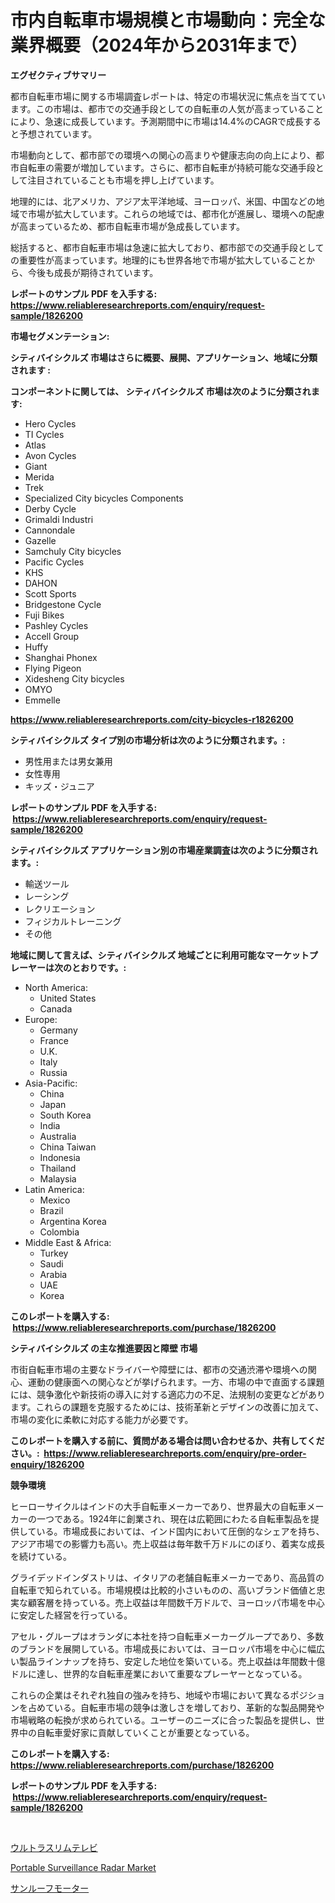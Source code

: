 <p><h1>市内自転車市場規模と市場動向：完全な業界概要（2024年から2031年まで）</h1></p><p><strong>エグゼクティブサマリー</strong></p>
<p><p>都市自転車市場に関する市場調査レポートは、特定の市場状況に焦点を当てています。この市場は、都市での交通手段としての自転車の人気が高まっていることにより、急速に成長しています。予測期間中に市場は14.4%のCAGRで成長すると予想されています。</p><p>市場動向として、都市部での環境への関心の高まりや健康志向の向上により、都市自転車の需要が増加しています。さらに、都市自転車が持続可能な交通手段として注目されていることも市場を押し上げています。</p><p>地理的には、北アメリカ、アジア太平洋地域、ヨーロッパ、米国、中国などの地域で市場が拡大しています。これらの地域では、都市化が進展し、環境への配慮が高まっているため、都市自転車市場が急成長しています。</p><p>総括すると、都市自転車市場は急速に拡大しており、都市部での交通手段としての重要性が高まっています。地理的にも世界各地で市場が拡大していることから、今後も成長が期待されています。</p></p>
<p><strong>レポートのサンプル PDF を入手する: <a href="https://www.reliableresearchreports.com/enquiry/request-sample/1826200">https://www.reliableresearchreports.com/enquiry/request-sample/1826200</a></strong></p>
<p><strong>市場セグメンテーション:</strong></p>
<p><strong> シティバイシクルズ 市場はさらに概要、展開、アプリケーション、地域に分類されます :</strong></p>
<p><strong>コンポーネントに関しては、 シティバイシクルズ 市場は次のように分類されます: &nbsp;</strong></p>
<p><ul><li>Hero Cycles</li><li>TI Cycles</li><li>Atlas</li><li>Avon Cycles</li><li>Giant</li><li>Merida</li><li>Trek</li><li>Specialized City bicycles Components</li><li>Derby Cycle</li><li>Grimaldi Industri</li><li>Cannondale</li><li>Gazelle</li><li>Samchuly City bicycles</li><li>Pacific Cycles</li><li>KHS</li><li>DAHON</li><li>Scott Sports</li><li>Bridgestone Cycle</li><li>Fuji Bikes</li><li>Pashley Cycles</li><li>Accell Group</li><li>Huffy</li><li>Shanghai Phonex</li><li>Flying Pigeon</li><li>Xidesheng City bicycles</li><li>OMYO</li><li>Emmelle</li></ul></p>
<p><strong><a href="https://www.reliableresearchreports.com/city-bicycles-r1826200">https://www.reliableresearchreports.com/city-bicycles-r1826200</a></strong></p>
<p><strong> シティバイシクルズ タイプ別の市場分析は次のように分類されます。:</strong></p>
<p><ul><li>男性用または男女兼用</li><li>女性専用</li><li>キッズ・ジュニア</li></ul></p>
<p><strong>レポートのサンプル PDF を入手する: &nbsp;<a href="https://www.reliableresearchreports.com/enquiry/request-sample/1826200">https://www.reliableresearchreports.com/enquiry/request-sample/1826200</a></strong></p>
<p><strong> シティバイシクルズ アプリケーション別の市場産業調査は次のように分類されます。:</strong></p>
<p><ul><li>輸送ツール</li><li>レーシング</li><li>レクリエーション</li><li>フィジカルトレーニング</li><li>その他</li></ul></p>
<p><strong>地域に関して言えば、シティバイシクルズ 地域ごとに利用可能なマーケットプレーヤーは次のとおりです。:</strong></p>
<p><ul>
    <li>
        North America:
        <ul>
            <li>United States</li>
            <li>Canada</li>
        </ul>
    </li>
    <li>
        Europe:
        <ul>
            <li>Germany</li>
            <li>France</li>
            <li>U.K.</li>
            <li>Italy</li>
            <li>Russia</li>
        </ul>
    </li>
    <li>
        Asia-Pacific:
        <ul>
            <li>China</li>
            <li>Japan</li>
            <li>South Korea</li>
            <li>India</li>
            <li>Australia</li>
            <li>China Taiwan</li>
            <li>Indonesia</li>
            <li>Thailand</li>
            <li>Malaysia</li>
        </ul>
    </li>
    <li>
        Latin America:
        <ul>
            <li>Mexico</li>
            <li>Brazil</li>
            <li>Argentina Korea</li>
            <li>Colombia</li>
        </ul>
    </li>
    <li>
        Middle East & Africa:
        <ul>
            <li>Turkey</li>
            <li>Saudi</li>
            <li>Arabia</li>
            <li>UAE</li>
            <li>Korea</li>
        </ul>
    </li>
    </ul></p>
<p><strong>このレポートを購入する: &nbsp;<a href="https://www.reliableresearchreports.com/purchase/1826200">https://www.reliableresearchreports.com/purchase/1826200</a></strong></p>
<p><strong>シティバイシクルズ の主な推進要因と障壁 市場</strong></p>
<p><p>市街自転車市場の主要なドライバーや障壁には、都市の交通渋滞や環境への関心、運動の健康面への関心などが挙げられます。一方、市場の中で直面する課題には、競争激化や新技術の導入に対する適応力の不足、法規制の変更などがあります。これらの課題を克服するためには、技術革新とデザインの改善に加えて、市場の変化に柔軟に対応する能力が必要です。</p></p>
<p><strong>このレポートを購入する前に、質問がある場合は問い合わせるか、共有してください。:&nbsp; <a href="https://www.reliableresearchreports.com/enquiry/pre-order-enquiry/1826200">https://www.reliableresearchreports.com/enquiry/pre-order-enquiry/1826200</a></strong></p>
<p><strong>競争環境</strong></p>
<p><p>ヒーローサイクルはインドの大手自転車メーカーであり、世界最大の自転車メーカーの一つである。1924年に創業され、現在は広範囲にわたる自転車製品を提供している。市場成長においては、インド国内において圧倒的なシェアを持ち、アジア市場での影響力も高い。売上収益は毎年数千万ドルにのぼり、着実な成長を続けている。</p><p>グライデッドインダストリは、イタリアの老舗自転車メーカーであり、高品質の自転車で知られている。市場規模は比較的小さいものの、高いブランド価値と忠実な顧客層を持っている。売上収益は年間数千万ドルで、ヨーロッパ市場を中心に安定した経営を行っている。</p><p>アセル・グループはオランダに本社を持つ自転車メーカーグループであり、多数のブランドを展開している。市場成長においては、ヨーロッパ市場を中心に幅広い製品ラインナップを持ち、安定した地位を築いている。売上収益は年間数十億ドルに達し、世界的な自転車産業において重要なプレーヤーとなっている。</p><p>これらの企業はそれぞれ独自の強みを持ち、地域や市場において異なるポジションを占めている。自転車市場の競争は激しさを増しており、革新的な製品開発や市場戦略の転換が求められている。ユーザーのニーズに合った製品を提供し、世界中の自転車愛好家に貢献していくことが重要となっている。</p></p>
<p><strong>このレポートを購入する: &nbsp; <a href="https://www.reliableresearchreports.com/purchase/1826200">https://www.reliableresearchreports.com/purchase/1826200</a></strong></p>
<p><strong>レポートのサンプル PDF を入手する: &nbsp;<a href="https://www.reliableresearchreports.com/enquiry/request-sample/1826200">https://www.reliableresearchreports.com/enquiry/request-sample/1826200</a></strong><strong></strong></p>
<p>&nbsp;</p>
<p><p><a href="https://github.com/marbadji/Market-Research-Report-List-1/blob/main/950533331851.md">ウルトラスリムテレビ</a></p><p><a href="https://github.com/mancsybtousav/Market-Research-Report-List-2/blob/main/portable-surveillance-radar-market.md">Portable Surveillance Radar Market</a></p><p><a href="https://github.com/KaydenJohns1964/Market-Research-Report-List-1/blob/main/147013431852.md">サンルーフモーター</a></p></p>